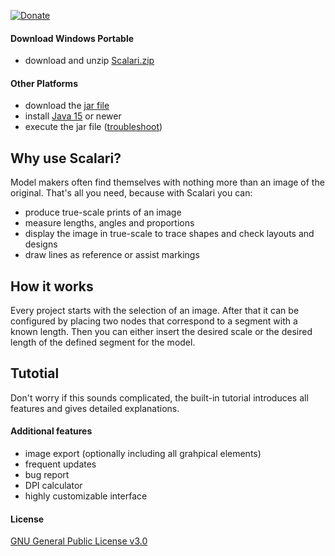 [![Donate](https://img.shields.io/badge/Donate-PayPal-green.svg)](https://www.paypal.com/donate?hosted_button_id=749FB8DD5PZ8S)

#### Download Windows Portable
- download and unzip [Scalari.zip](https://www.dropbox.com/s/ac0h683ifh448fu/Scalari%201.0.zip?dl=1)

#### Other Platforms
- download the [jar file](Scalari%201.0.jar)
- install [Java 15](https://www.oracle.com/java/technologies/javase-jdk15-downloads.html) or newer
- execute the jar file ([troubleshoot](https://thegeekpage.com/unable-to-run-jar-files-in-windows-10-heres-the-solution/))

## Why use Scalari?
Model makers often find themselves with nothing more than an image of the original.
That's all you need, because with Scalari you can:
- produce true-scale prints of an image
- measure lengths, angles and proportions
- display the image in true-scale to trace shapes and check layouts and designs
- draw lines as reference or assist markings

## How it works
Every project starts with the selection of an image. After that it can be configured by placing two nodes that correspond to a segment with a known length.
Then you can either insert the desired scale or the desired length of the defined segment for the model.

## Tutotial
Don't worry if this sounds complicated, the built-in tutorial introduces all features and gives detailed explanations.

#### Additional features
- image export (optionally including all grahpical elements)
- frequent updates
- bug report
- DPI calculator
- highly customizable interface

#### License
[GNU General Public License v3.0](LICENSE)
